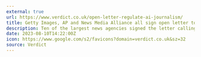 ```yaml
---
external: true
url: https://www.verdict.co.uk/open-letter-regulate-ai-journalism/
title: Getty Images, AP and News Media Alliance all sign open letter to regulate AI in journalism
description: Ten of the largest news agencies signed the letter calling for transparency and clear copyright laws.
date: 2023-08-10T14:22:00Z
icon: https://www.google.com/s2/favicons?domain=verdict.co.uk&sz=32
source: Verdict
---
```


